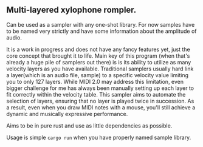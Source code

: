 ## Multi-layered xylophone rompler.

Can be used as a sampler with any one-shot library. For now samples have to be named very strictly and have some information about the amplitude of audio.

It is a work in progress and does not have any fancy features yet, just the core concept that brought it to life.
Main key of this program (when that's already a huge pile of samplers out there) is is its ability to utilize as many velocity layers as you have available. Traditional samplers usually hard link a layer(which is an audio file, sample) to a specific velocity value limiting you to only 127 layers. While MIDI 2.0 may address this limitation, even bigger challenge for me has always been manually setting up each layer to fit correctly within the velocity table. This sampler aims to automate the selection of layers, ensuring that no layer is played twice in succession. As a result, even when you draw MIDI notes with a mouse, you'll still achieve a dynamic and musically expressive performance.

Aims to be in pure rust and use as little dependencies as possible.

Usage is simple `cargo run` when you have properly named sample library.
